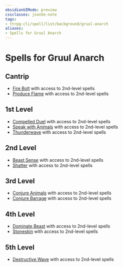 ```yaml
---
obsidianUIMode: preview
cssclasses: json5e-note
tags:
- ttrpg-cli/spell/list/background/gruul-anarch
aliases:
- Spells for Gruul Anarch
---
```

# Spells for Gruul Anarch

## Cantrip

- [Fire Bolt](Інструменти%20ДМ/CLI/spells/fire-bolt-xphb.md "XPHB") with access to 2nd-level spells
- [Produce Flame](Інструменти%20ДМ/CLI/spells/produce-flame-xphb.md "XPHB") with access to 2nd-level spells

## 1st Level

- [Compelled Duel](Інструменти%20ДМ/CLI/spells/compelled-duel-xphb.md "XPHB") with access to 2nd-level spells
- [Speak with Animals](Інструменти%20ДМ/CLI/spells/speak-with-animals-xphb.md "XPHB") with access to 2nd-level spells
- [Thunderwave](Інструменти%20ДМ/CLI/spells/thunderwave-xphb.md "XPHB") with access to 2nd-level spells

## 2nd Level

- [Beast Sense](Інструменти%20ДМ/CLI/spells/beast-sense-xphb.md "XPHB") with access to 2nd-level spells
- [Shatter](Інструменти%20ДМ/CLI/spells/shatter-xphb.md "XPHB") with access to 2nd-level spells

## 3rd Level

- [Conjure Animals](Інструменти%20ДМ/CLI/spells/conjure-animals-xphb.md "XPHB") with access to 2nd-level spells
- [Conjure Barrage](Інструменти%20ДМ/CLI/spells/conjure-barrage-xphb.md "XPHB") with access to 2nd-level spells

## 4th Level

- [Dominate Beast](Інструменти%20ДМ/CLI/spells/dominate-beast-xphb.md "XPHB") with access to 2nd-level spells
- [Stoneskin](Інструменти%20ДМ/CLI/spells/stoneskin-xphb.md "XPHB") with access to 2nd-level spells

## 5th Level

- [Destructive Wave](Інструменти%20ДМ/CLI/spells/destructive-wave-xphb.md "XPHB") with access to 2nd-level spells
